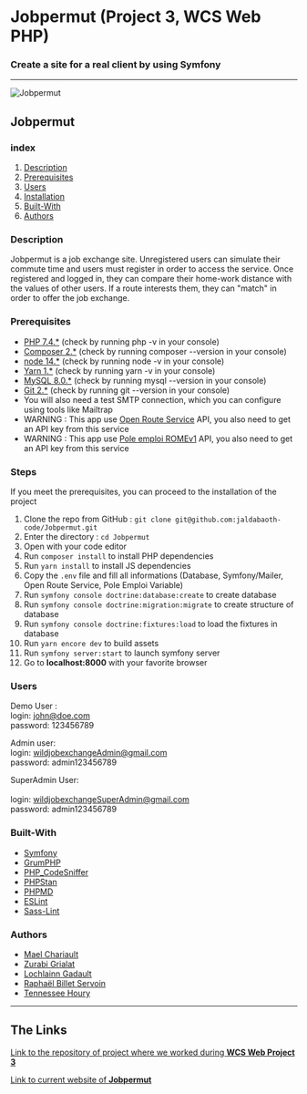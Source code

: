 <h1>Jobpermut (Project 3, WCS Web PHP)</h1>

### Create a site for a real client by using Symfony


---

![Jobpermut](https://i.ibb.co/HNm1snS/logo-marque-horizontal-resized.png)

## Jobpermut

### index

1. [Description](#Description)
2. [Prerequisites](#Prerequisites)
3. [Users](#Users)
4. [Installation](#Installation)
5. [Built-With](#Built-With)
6. [Authors](#Authors)

### Description

Jobpermut is a job exchange site. Unregistered users can simulate their commute time and users must register in order to access the service.
Once registered and logged in, they can compare their home-work distance with the values of other users.
If a route interests them, they can "match" in order to offer the job exchange. 

### Prerequisites

* [PHP 7.4.*](https://www.php.net/releases/7_4_0.php) (check by running php -v in your console)
* [Composer 2.*](https://getcomposer.org/) (check by running composer --version in your console)
* [node 14.*](https://nodejs.org/en/) (check by running node -v in your console)
* [Yarn 1.*](https://yarnpkg.com/) (check by running yarn -v in your console)
* [MySQL 8.0.*](https://www.mysql.com/fr/) (check by running mysql --version in your console)
* [Git 2.*](https://git-scm.com/) (check by running git --version in your console)
* You will also need a test SMTP connection, which you can configure using tools like Mailtrap
* WARNING : This app use [Open Route Service](https://openrouteservice.org/) API, you also need to get an API key from this service
* WARNING : This app use [Pole emploi ROMEv1](https://pole-emploi.io/data/api/rome) API, you also need to get an API key from this service

### Steps

If you meet the prerequisites, you can proceed to the installation of the project 

1. Clone the repo from GitHub : `git clone git@github.com:jaldabaoth-code/Jobpermut.git`
2. Enter the directory : `cd Jobpermut`
3. Open with your code editor
4. Run `composer install` to install PHP dependencies
5. Run `yarn install` to install JS dependencies
6. Copy the `.env` file and fill all informations (Database, Symfony/Mailer, Open Route Service, Pole Emploi Variable)
7. Run `symfony console doctrine:database:create` to create database
8. Run `symfony console doctrine:migration:migrate` to create structure of database
9. Run `symfony console doctrine:fixtures:load` to load the fixtures in database
10. Run `yarn encore dev` to build assets
11. Run `symfony server:start` to launch symfony server
12. Go to <b>localhost:8000</b> with your favorite browser

### Users

Demo User :<br/>
login: john@doe.com<br/>
password: 123456789

Admin user:<br/>
login: wildjobexchangeAdmin@gmail.com<br/>
password: admin123456789

SuperAdmin User:<br/><br/>
login: wildjobexchangeSuperAdmin@gmail.com<br/>
password: admin123456789

### Built-With

* [Symfony](https://github.com/symfony/symfony)
* [GrumPHP](https://github.com/phpro/grumphp)
* [PHP_CodeSniffer](https://github.com/squizlabs/PHP_CodeSniffer)
* [PHPStan](https://github.com/phpstan/phpstan)
* [PHPMD](http://phpmd.org)
* [ESLint](https://eslint.org/)
* [Sass-Lint](https://github.com/sasstools/sass-lint)

### Authors

* [Mael Chariault](https://github.com/bouboumael)
* [Zurabi Grialat](https://github.com/jaldabaoth-code)
* [Lochlainn Gadault](https://github.com/wonecode)
* [Raphaël Billet Servoin](https://github.com/RaphaelBS-WCS)
* [Tennessee Houry](https://github.com/RedPandore)

---

## The Links

<a href="https://github.com/WildCodeSchool/orleans-202103-php-project-jobpermut/tree/master">Link to the repository of project where we worked during <b>WCS Web Project 3</b></a>

<a href="http://jobpermut.fr/">Link to current website of <b>Jobpermut</b></a>
